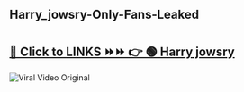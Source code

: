 
 ## Harry_jowsry-Only-Fans-Leaked

# <h2><a href="https://clipsfans.com/Harry_jowsry&ref=git">🔗 Click to LINKS ⏩⏩ 👉 🟢 Harry jowsry </a></h2>

<a href="https://clipsfans.com/Harry_jowsry&ref=git" rel="nofollow" data-target="animated-image.originalLink"><img src="https://i.ibb.co.com/xMMVF88/686577567.gif" alt="Viral Video Original" style="max-width: 100%; display: inline-block;" data-target="animated-image.originalImage"></a>
